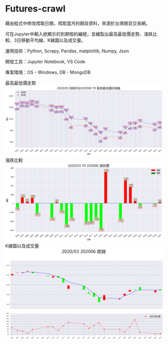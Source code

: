 # Futures-crawl
藉由程式中修改爬取日期，爬取當月的期貨資料，來源於台灣期貨交易網。

可在Jupyter中輸入欲顯示的到期租約編號，並繪製出最高最低價走勢、漲跌比較、3日移動平均線、K線圖以及成交量。

運用技術：Python, Scrapy, Pandas, matplotlib, Numpy, Json

開發工具：Jupyter Notebook, VS Code 

專案環境：OS - Windows, DB - MongoDB

最高最低價走勢
![]( 01.png)
漲跌比較
![]( 02.png)
K線圖以及成交量
![]( 03.png)
